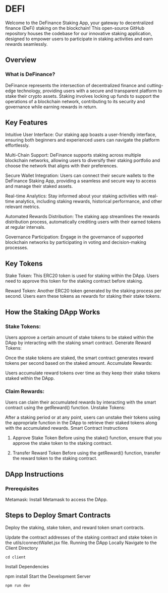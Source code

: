 # DEFI
Welcome to the DeFinance Staking App, your gateway to decentralized finance (DeFi) staking on the blockchain! This open-source GitHub repository houses the codebase for our innovative staking application, designed to empower users to participate in staking activities and earn rewards seamlessly.

## Overview
### What is DeFinance?
DeFinance represents the intersection of decentralized finance and cutting-edge technology, providing users with a secure and transparent platform to stake their crypto assets. Staking involves locking up funds to support the operations of a blockchain network, contributing to its security and governance while earning rewards in return.

## Key Features
Intuitive User Interface: Our staking app boasts a user-friendly interface, ensuring both beginners and experienced users can navigate the platform effortlessly.

Multi-Chain Support: DeFinance supports staking across multiple blockchain networks, allowing users to diversify their staking portfolio and choose the network that aligns with their preferences.

Secure Wallet Integration: Users can connect their secure wallets to the DeFinance Staking App, providing a seamless and secure way to access and manage their staked assets.

Real-time Analytics: Stay informed about your staking activities with real-time analytics, including staking rewards, historical performance, and other relevant metrics.

Automated Rewards Distribution: The staking app streamlines the rewards distribution process, automatically crediting users with their earned tokens at regular intervals.

Governance Participation: Engage in the governance of supported blockchain networks by participating in voting and decision-making processes.

## Key Tokens
Stake Token: This ERC20 token is used for staking within the DApp. Users need to approve this token for the staking contract before staking.

Reward Token: Another ERC20 token generated by the staking process per second. Users earn these tokens as rewards for staking their stake tokens.

## How the Staking DApp Works
### Stake Tokens:

Users approve a certain amount of stake tokens to be staked within the DApp by interacting with the staking smart contract.
Generate Reward Tokens:

Once the stake tokens are staked, the smart contract generates reward tokens per second based on the staked amount.
Accumulate Rewards:

Users accumulate reward tokens over time as they keep their stake tokens staked within the DApp.

### Claim Rewards:

Users can claim their accumulated rewards by interacting with the smart contract using the getReward() function.
Unstake Tokens:

After a staking period or at any point, users can unstake their tokens using the appropriate function in the DApp to retrieve their staked tokens along with the accumulated rewards.
Smart Contract Instructions
1) Approve Stake Token
Before using the stake() function, ensure that you approve the stake token to the staking contract.

2) Transfer Reward Token
Before using the getReward() function, transfer the reward token to the staking contract.

## DApp Instructions
### Prerequisites
Metamask: Install Metamask to access the DApp.
## Steps to Deploy Smart Contracts
Deploy the staking, stake token, and reward token smart contracts.

Update the contract addresses of the staking contract and stake token in the utils/connectWallet.jsx file.
Running the DApp Locally
Navigate to the Client Directory
   ```
cd client
   ```
Install Dependencies

npm install
Start the Development Server
   ```
npm run dev
   ```

























